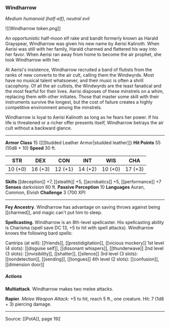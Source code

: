 ### Windharrow
_Medium humanoid (half-elf), neutral evil_

![[Windharrow token.png]]

An opportunistic half-moon elf rake and bandit formerly known as Harald Grayspear, Windharrow was given his new name by Aerisi Kalinoth. When Aerisi was still with her family, Harald charmed and flattered his way into her favor. When Aerisi ran away from home to become the air prophet, she took Windharrow with her.

At Aerisi's insistence, Windharrow recruited a band of flutists from the ranks of new converts to the air cult, calling them the Windwyrds. Most have no musical talent whatsoever, and their music is often a shrill cacophony. Of all the air cultists, the Windwyrds are the least fanatical and the most fearful for their lives. Aerisi disposes of these minstrels on a whim, replacing them with other initiates. Those that master some skill with their instruments survive the longest, but the cost of failure creates a highly competitive environment among the minstrels.

Windharrow is loyal to Aerisi Kalinoth as long as he fears her power. If his life is threatened or a richer offer presents itself, Windharrow betrays the air cult without a backward glance.






---

**Armor Class** 15 ([[Studded Leather Armor|studded leather]])
**Hit Points** 55 (10d8 + 10)
**Speed** 30 ft.

| STR     | DEX     | CON     | INT     | WIS     | CHA     |
|---------|---------|---------|---------|---------|---------|
| 10 (+0) | 16 (+3) | 12 (+1) | 14 (+2) | 10 (+0) | 17 (+3) |

**Skills** [[deception]] +7, [[stealth]] +5, [[acrobatics]] +5, [[performance]] +7
**Senses** darkvision 60 ft.
**Passive Perception** 10
**Languages** Auran, Common, Elvish
**Challenge** 3 (700 XP)

---

**Fey Ancestry**. Windharrow has advantage on saving throws against being [[charmed]], and magic can't put him to sleep.

**Spellcasting.** Windharrow is an 8th-level spellcaster. His spellcasting ability is Charisma (spell save DC 13, +5 to hit with spell attacks). Windharrow knows the following bard spells:

Cantrips (at will): [[friends]], [[prestidigitation]], [[vicious mockery]]
1st level (4 slots): [[disguise self]], [[dissonant whispers]], [[thunderwave]]
2nd level (3 slots): [[invisibility]], [[shatter]], [[silence]]
3rd level (3 slots): [[nondetection]], [[sending]], [[tongues]]
4th level (2 slots): [[confusion]], [[dimension door]]

##### Actions
**Multiattack**. Windharrow makes two melee attacks.

**Rapier**. _Melee Weapon Attack:_ +5 to hit, reach 5 ft., one creature. Hit: 7 (1d8 + 3) piercing damage.


---

Source: [[PotA]], page 192
